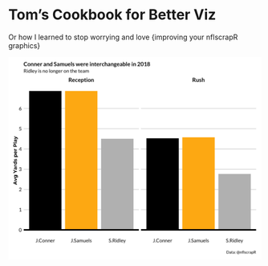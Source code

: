 # Tom’s Cookbook for Better Viz

Or how I learned to stop worrying and love {improving your nflscrapR graphics}

![](pit_rbs.png)
